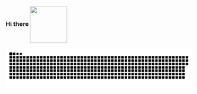 ### Hi there <img align="center" width="100" height="100" src="https://media.tenor.com/images/a09dbf952a038135796889f521ef648f/tenor.gif">
<div>


![Snake animation](https://github.com/brendonmatos/brendonmatos/blob/output/github-contribution-grid-snake.svg)
  
</div>

